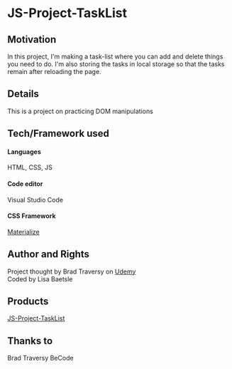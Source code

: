 # JS-Project-TaskList

## Motivation

In this project, I'm making a task-list where you can add and delete things you need to do.
I'm also storing the tasks in local storage so that the tasks remain after reloading the page.

## Details

This is a project on practicing DOM manipulations

## Tech/Framework used

#### Languages 
HTML, CSS, JS 
 
 
#### Code editor    
Visual Studio Code  
  
#### CSS Framework  
[Materialize](https://materializecss.com/)  


## Author and Rights

Project thought by Brad Traversy on [Udemy](https://www.udemy.com/course/modern-javascript-from-the-beginning/)  
Coded by Lisa Baetsle


## Products
  
[JS-Project-TaskList](https://lisabaetsle.github.io/JS-Project-TaskList/)  

## Thanks to

Brad Traversy
BeCode

